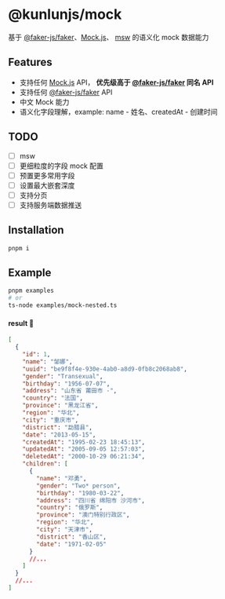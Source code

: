 # @kunlunjs/mock

基于 [@faker-js/faker](https://www.npmjs.com/package/@faker-js/faker)、[Mock.js](https://www.npmjs.com/package/mock.js)、 [msw](https://www.npmjs.com/package/msw) 的语义化 mock 数据能力

## Features

- 支持任何 [Mock.js](https://www.npmjs.com/package/mock.js) API， <b>优先级高于 [@faker-js/faker](https://www.npmjs.com/package/@faker-js/faker) 同名 API</b>
- 支持任何 [@faker-js/faker](https://www.npmjs.com/package/@faker-js/faker) API
- 中文 Mock 能力
- 语义化字段理解，example: name - 姓名、createdAt - 创建时间

## TODO

- [ ] msw
- [ ] 更细粒度的字段 mock 配置
- [ ] 预置更多常用字段
- [ ] 设置最大嵌套深度
- [ ] 支持分页
- [ ] 支持服务端数据推送

## Installation

```bash
pnpm i
```

## Example

```bash
pnpm examples
# or
ts-node examples/mock-nested.ts
```

#### result 🔽

```json
[
  {
    "id": 1,
    "name": "邹娜",
    "uuid": "be9f8f4e-930e-4ab0-a8d9-0fb8c2068ab8",
    "gender": "Transexual",
    "birthday": "1956-07-07",
    "address": "山东省 莆田市 -",
    "country": "法国",
    "province": "黑龙江省",
    "region": "华北",
    "city": "重庆市",
    "district": "勐腊县",
    "date": "2013-05-15",
    "createdAt": "1995-02-23 18:45:13",
    "updatedAt": "2005-09-05 12:57:03",
    "deletedAt": "2000-10-29 06:21:34",
    "children": [
      {
        "name": "邓勇",
        "gender": "Two* person",
        "birthday": "1980-03-22",
        "address": "四川省 绵阳市 沙河市",
        "country": "俄罗斯",
        "province": "澳门特别行政区",
        "region": "华北",
        "city": "天津市",
        "district": "香山区",
        "date": "1971-02-05"
      }
      //...
    ]
  }
  //...
]
```
